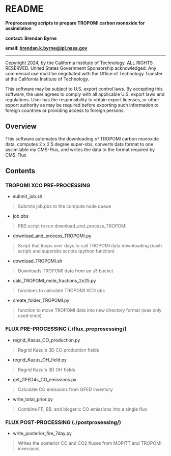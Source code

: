 # README


**Preprocessing scripts to prepare TROPOMI carbon monoxide for assimilation**

**contact: Brendan Byrne**

**email: brendan.k.byrne@jpl.nasa.gov**

---

Copyright 2024, by the California Institute of Technology. ALL RIGHTS RESERVED. United States Government Sponsorship acknowledged. Any commercial use must be negotiated with the Office of Technology Transfer at the California Institute of Technology.
 
This software may be subject to U.S. export control laws. By accepting this software, the user agrees to comply with all applicable U.S. export laws and regulations. User has the responsibility to obtain export licenses, or other export authority as may be required before exporting such information to foreign countries or providing access to foreign persons.

## Overview

This software automates the downloading of TROPOMI carbon monoxide data, computes 2 x 2.5 degree super-obs, converts data format to one assimilable my CMS-Flux, and writes the data to the format required by CMS-Flux

## Contents

### TROPOMI XCO PRE-PROCESSING
- submit_job.sh
> Submits job.pbs to the compute node queue
- job.pbs
> PBS script to run download_and_process_TROPOMI
- download_and_process_TROPOMI.py
> Script that loops over days to call TROPOMI data downloading (bash script) and superobs scripts (python function)
- download_TROPOMI.sh
> Downloads TROPOMI data from an s3 bucket
- calc_TROPOMI_mole_fractions_2x25.py
> functions to calculate TROPOMI XCO obs
- create_folder_TROPOMI.py
> function to move TROPOMI data into new directory format (was only used once)

### FLUX PRE-PROCESSING (./flux_preprosessing/)
- regrid_Kazus_CO_production.py
> Regrid Kazu's 3D CO production fields
- regrid_Kazus_OH_field.py
> Regrid Kazu's 3D OH fields
- get_GFED4s_CO_emissions.py
> Calculate CO emissions from GFED inventory
- write_total_prior.py
> Combine FF, BB, and biogenic CO emissions into a single flux

### FLUX POST-PROCESSING (./postprosessing/)
- write_posterior_fire_7day.py
> Writes the posterior CO and CO2 fluxes from MOPITT and TROPOMI inversions
